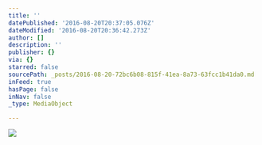 ```yaml
---
title: ''
datePublished: '2016-08-20T20:37:05.076Z'
dateModified: '2016-08-20T20:36:42.273Z'
author: []
description: ''
publisher: {}
via: {}
starred: false
sourcePath: _posts/2016-08-20-72bc6b08-815f-41ea-8a73-63fcc1b41da0.md
inFeed: true
hasPage: false
inNav: false
_type: MediaObject

---
```

![](https://the-grid-user-content.s3-us-west-2.amazonaws.com/66b5451a-41db-4bba-83f5-33184cb54142.jpg)
